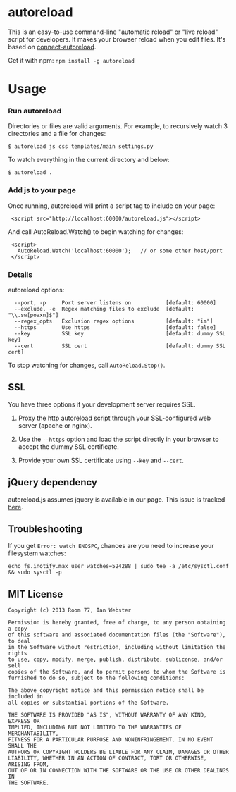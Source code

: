 autoreload
==========

This is an easy-to-use command-line "automatic reload" or "live reload" script for developers.  It makes your browser reload when you edit files.  It's based on [connect-autoreload](https://github.com/typpo/connect-autoreload).

Get it with npm:  `npm install -g autoreload`

# Usage

### Run autoreload

Directories or files are valid arguments.  For example, to recursively watch 3 directories and a file for changes:

    $ autoreload js css templates/main settings.py

To watch everything in the current directory and below:

    $ autoreload .

### Add js to your page

Once running, autoreload will print a script tag to include on your page:

     <script src="http://localhost:60000/autoreload.js"></script>

And call AutoReload.Watch() to begin watching for changes:

     <script>
       AutoReload.Watch('localhost:60000');   // or some other host/port
     </script>

### Details

autoreload options:

      --port, -p     Port server listens on           [default: 60000]
      --exclude, -e  Regex matching files to exclude  [default: "\\.sw[poaxn]$"]
      --regex_opts   Exclusion regex options          [default: "im"]
      --https        Use https                        [default: false]
      --key          SSL key                          [default: dummy SSL key]
      --cert         SSL cert                         [default: dummy SSL cert]

To stop watching for changes, call `AutoReload.Stop()`.

## SSL

You have three options if your development server requires SSL.

   1. Proxy the http autoreload script through your SSL-configured web server (apache or nginx).

   2. Use the `--https` option and load the script directly in your browser to accept the dummy SSL certificate.

   3. Provide your own SSL certificate using `--key` and `--cert`.

## jQuery dependency

autoreload.js assumes jquery is available in our page.  This issue is tracked [here](https://github.com/typpo/autoreload/issues/1).

## Troubleshooting

If you get `Error: watch ENOSPC`, chances are you need to increase your filesystem watches:

`echo fs.inotify.max_user_watches=524288 | sudo tee -a /etc/sysctl.conf && sudo sysctl -p`

## MIT License

```
Copyright (c) 2013 Room 77, Ian Webster

Permission is hereby granted, free of charge, to any person obtaining a copy
of this software and associated documentation files (the "Software"), to deal
in the Software without restriction, including without limitation the rights
to use, copy, modify, merge, publish, distribute, sublicense, and/or sell
copies of the Software, and to permit persons to whom the Software is
furnished to do so, subject to the following conditions:

The above copyright notice and this permission notice shall be included in
all copies or substantial portions of the Software.

THE SOFTWARE IS PROVIDED "AS IS", WITHOUT WARRANTY OF ANY KIND, EXPRESS OR
IMPLIED, INCLUDING BUT NOT LIMITED TO THE WARRANTIES OF MERCHANTABILITY,
FITNESS FOR A PARTICULAR PURPOSE AND NONINFRINGEMENT. IN NO EVENT SHALL THE
AUTHORS OR COPYRIGHT HOLDERS BE LIABLE FOR ANY CLAIM, DAMAGES OR OTHER
LIABILITY, WHETHER IN AN ACTION OF CONTRACT, TORT OR OTHERWISE, ARISING FROM,
OUT OF OR IN CONNECTION WITH THE SOFTWARE OR THE USE OR OTHER DEALINGS IN
THE SOFTWARE.
```
